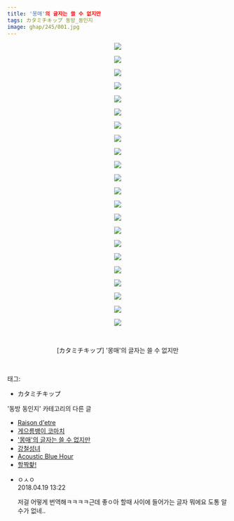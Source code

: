 ```yaml
---
title: '몽매'의 글자는 쓸 수 없지만
tags: カタミチキップ 동방_동인지
image: ghap/245/001.jpg
---
```

<div class="article">
<p style="text-align: center; clear: none; float: none;"><img src="{{ site.nasurl }}/ghap/245/001.jpg"/></p>
<p style="text-align: center; clear: none; float: none;"><img src="{{ site.nasurl }}/ghap/245/002.jpg"/></p>
<p style="text-align: center; clear: none; float: none;"><img src="{{ site.nasurl }}/ghap/245/003.jpg"/></p>
<p style="text-align: center; clear: none; float: none;"><img src="{{ site.nasurl }}/ghap/245/004.jpg"/></p>
<p style="text-align: center; clear: none; float: none;"><img src="{{ site.nasurl }}/ghap/245/005.jpg"/></p>
<p style="text-align: center; clear: none; float: none;"><img src="{{ site.nasurl }}/ghap/245/006.jpg"/></p>
<p style="text-align: center; clear: none; float: none;"><img src="{{ site.nasurl }}/ghap/245/007.jpg"/></p>
<p style="text-align: center; clear: none; float: none;"><img src="{{ site.nasurl }}/ghap/245/008.jpg"/></p>
<p style="text-align: center; clear: none; float: none;"><img src="{{ site.nasurl }}/ghap/245/009.jpg"/></p>
<p style="text-align: center; clear: none; float: none;"><img src="{{ site.nasurl }}/ghap/245/010.jpg"/></p>
<p style="text-align: center; clear: none; float: none;"><img src="{{ site.nasurl }}/ghap/245/011.jpg"/></p>
<p style="text-align: center; clear: none; float: none;"><img src="{{ site.nasurl }}/ghap/245/012.jpg"/></p>
<p style="text-align: center; clear: none; float: none;"><img src="{{ site.nasurl }}/ghap/245/013.jpg"/></p>
<p style="text-align: center; clear: none; float: none;"><img src="{{ site.nasurl }}/ghap/245/014.jpg"/></p>
<p style="text-align: center; clear: none; float: none;"><img src="{{ site.nasurl }}/ghap/245/015.jpg"/></p>
<p style="text-align: center; clear: none; float: none;"><img src="{{ site.nasurl }}/ghap/245/016.jpg"/></p>
<p style="text-align: center; clear: none; float: none;"><img src="{{ site.nasurl }}/ghap/245/017.jpg"/></p>
<p style="text-align: center; clear: none; float: none;"><img src="{{ site.nasurl }}/ghap/245/018.jpg"/></p>
<p style="text-align: center; clear: none; float: none;"><img src="{{ site.nasurl }}/ghap/245/019.jpg"/></p>
<p style="text-align: center; clear: none; float: none;"><img src="{{ site.nasurl }}/ghap/245/020.jpg"/></p>
<p style="text-align: center; clear: none; float: none;"><img src="{{ site.nasurl }}/ghap/245/021.jpg"/></p>
<p style="text-align: center; clear: none; float: none;"><img src="{{ site.nasurl }}/ghap/245/022.jpg"/></p>
<p style="text-align: center; clear: none; float: none;"><br/></p>
<p style="text-align: center; clear: none; float: none;">[カタミチキップ] '몽매'의 글자는 쓸 수 없지만</p>
<p><br/></p>
</div><div class="tagTrail">
<p>태그: </p>
<ul>
<li>カタミチキップ</li>
</ul>
</div><div class="another">
<p>'동방 동인지' 카테고리의 다른 글</p>
<ul>
<li><a href="/2016-06-19-ghap_247">Raison d'etre</a></li>
<li><a href="/2016-06-19-ghap_246">게으름뱅이 코마치</a></li>
<li><a href="/2016-06-19-ghap_245">'몽매'의 글자는 쓸 수 없지만</a></li>
<li><a href="/2016-06-19-ghap_244">강철성녀</a></li>
<li><a href="/2016-06-19-ghap_243">Acoustic Blue Hour</a></li>
<li><a href="/2016-06-19-ghap_242">할짝핥!</a></li>
</ul>
</div><div class="cb_module cb_fluid">
<div class="cb_wrt cb_profile">
<div class="comment">
<ul>
<li class="cb_thumb_off" id="comment15241336">
<div class="cb_comment_area">
<div class="cb_info_area">
<div class="cb_section">
<span class="cb_nick_name">ㅇㅅㅇ</span>
</div>
<div class="cb_section">
<span class="cb_date">2018.04.19 13:22 </span>
</div>
</div>
<div class="cb_dsc_comment">
<p class="cb_dsc">
											저걸 어떻게 번역해ㅋㅋㅋㅋ근데 좋ㅇ아 할때 사이에 들어가는 글자 뭐에요 도통 알 수가 없네..
										</p>
</div>
</div></li>
</ul>
</div>
</div><!-- commentList close -->
</div>